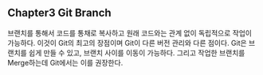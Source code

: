 ## Chapter3 Git Branch

브랜치를 통해서 코드를 통채로 복사하고 원래 코드와는 관계 없이 독립적으로 작업이 가능하다.
이것이 Git의 최고의 장점이며 Git이 다른 버전 관리와 다른 점이다. Git은 브랜치를 쉽게 만들 수 있고, 브랜치 사이를 이동이 가능하다. 그리고 작업한 브랜치를 Merge하는데 Git에서는 이를 권장한다.
